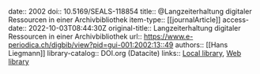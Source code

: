 date:: 2002
doi:: 10.5169/SEALS-118854
title:: @Langzeiterhaltung digitaler Ressourcen in einer Archivbibliothek
item-type:: [[journalArticle]]
access-date:: 2022-10-03T08:44:30Z
original-title:: Langzeiterhaltung digitaler Ressourcen in einer Archivbibliothek
url:: https://www.e-periodica.ch/digbib/view?pid=gui-001:2002:13::49
authors:: [[Hans Liegmann]]
library-catalog:: DOI.org (Datacite)
links:: [Local library](zotero://select/groups/2386895/items/Q57DKVVB), [Web library](https://www.zotero.org/groups/2386895/items/Q57DKVVB)
